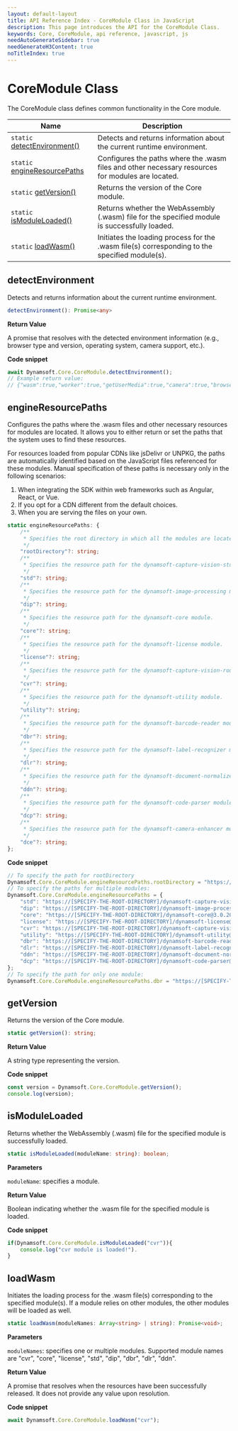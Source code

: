 ```yaml
---
layout: default-layout
title: API Reference Index - CoreModule Class in JavaScript
description: This page introduces the API for the CoreModule Class.
keywords: Core, CoreModule, api reference, javascript, js
needAutoGenerateSidebar: true
needGenerateH3Content: true
noTitleIndex: true
---
```

<!--v3.0.20--Updated on 11/23/2023-->

# CoreModule Class

The CoreModule class defines common functionality in the Core module.

| Name                                                 | Description                                                                                       |
| ---------------------------------------------------- | ------------------------------------------------------------------------------------------------- |
| `static` [detectEnvironment()](#detectenvironment)   | Detects and returns information about the current runtime environment.                            |
| `static` [engineResourcePaths](#engineresourcepaths) | Configures the paths where the .wasm files and other necessary resources for modules are located. |
| `static` [getVersion()](#getversion)                 | Returns the version of the Core module.                                                           |
| `static` [isModuleLoaded()](#ismoduleloaded)         | Returns whether the WebAssembly (.wasm) file for the specified module is successfully loaded.     |
| `static` [loadWasm()](#loadwasm)                     | Initiates the loading process for the .wasm file(s) corresponding to the specified module(s).     |

<!-- 
| `static` [onLog](#onlog)                             | Event triggered whenever a log message is ready to be dispatched.                           |
| `static` [disableLogging()](#disablelogging)         | Disables logging.                                                                           |
| `static` [enableLogging()](#enablelogging)           | Enables logging to print internal logs to the browser console for debugging.                | -->

## detectEnvironment

Detects and returns information about the current runtime environment.

```typescript
detectEnvironment(): Promise<any>
```

**Return Value**

A promise that resolves with the detected environment information (e.g., browser type and version, operating system, camera support, etc.).

**Code snippet**

```javascript
await Dynamsoft.Core.CoreModule.detectEnvironment();
// Example return value:
// {"wasm":true,"worker":true,"getUserMedia":true,"camera":true,"browser":"Edge","version":119,"OS":"Windows"}
```

## engineResourcePaths

Configures the paths where the .wasm files and other necessary resources for modules are located. It allows you to either return or set the paths that the system uses to find these resources.

For resources loaded from popular CDNs like jsDelivr or UNPKG, the paths are automatically identified based on the JavaScript files referenced for these modules. Manual specification of these paths is necessary only in the following scenarios:

1. When integrating the SDK within web frameworks such as Angular, React, or Vue.
2. If you opt for a CDN different from the default choices.
3. When you are serving the files on your own.

<!-- 
> Specifying only the "rootDirectory" configures all paths to align with this directory automatically. However, if you provide both "rootDirectory" and specific paths for individual modules, the specific module paths will override the root directory setting.
    /** NOT WORKING AS EXPECTED YET
     * Specifies the root directory in which all the modules are located
     */ 
    "rootDirectory"?: string;
    /** WILL BE RENAMED TO dlrData LATER
     * Specifies the resource path for the dynamsoft-capture-vision-dnn module.
     */ 
    "dcm"?: string;
    /** NOT AVAILABLE NOW
     * Specifies the resource path for the dynamsoft-capture-vision-dnn module.
     */ 
    "dnn"?: string;
-->
```typescript
static engineResourcePaths: {
    /**
     * Specifies the root directory in which all the modules are located
     */ 
    "rootDirectory"?: string;
    /**
     * Specifies the resource path for the dynamsoft-capture-vision-std module.
     */
    "std"?: string;
    /**
     * Specifies the resource path for the dynamsoft-image-processing module.
     */
    "dip"?: string;
    /**
     * Specifies the resource path for the dynamsoft-core module.
     */
    "core"?: string;
    /**
     * Specifies the resource path for the dynamsoft-license module.
     */
    "license"?: string;
    /**
     * Specifies the resource path for the dynamsoft-capture-vision-router module.
     */
    "cvr"?: string;
    /**
     * Specifies the resource path for the dynamsoft-utility module.
     */
    "utility"?: string;
    /**
     * Specifies the resource path for the dynamsoft-barcode-reader module.
     */
    "dbr"?: string;
    /**
     * Specifies the resource path for the dynamsoft-label-recognizer module.
     */
    "dlr"?: string;
    /**
     * Specifies the resource path for the dynamsoft-document-normalizer module.
     */
    "ddn"?: string;
    /**
     * Specifies the resource path for the dynamsoft-code-parser module.
     */
    "dcp"?: string;
    /**
     * Specifies the resource path for the dynamsoft-camera-enhancer module.
     */
    "dce"?: string;
};
```

**Code snippet**

```javascript
// To specify the path for rootDirectory
Dynamsoft.Core.CoreModule.engineResourcePaths.rootDirectory = "https://cdn.jsdelivr.net/npm/";
// To specify the paths for multiple modules:
Dynamsoft.Core.CoreModule.engineResourcePaths = {
    "std": "https://[SPECIFY-THE-ROOT-DIRECTORY]/dynamsoft-capture-vision-std@1.0.0/dist/",
    "dip": "https://[SPECIFY-THE-ROOT-DIRECTORY]/dynamsoft-image-processing@2.0.20/dist/",
    "core": "https://[SPECIFY-THE-ROOT-DIRECTORY]/dynamsoft-core@3.0.20/dist/",
    "license": "https://[SPECIFY-THE-ROOT-DIRECTORY]/dynamsoft-license@3.0.20/dist/",
    "cvr": "https://[SPECIFY-THE-ROOT-DIRECTORY]/dynamsoft-capture-vision-router@2.0.20/dist/",
    "utility": "https://[SPECIFY-THE-ROOT-DIRECTORY]/dynamsoft-utility@1.0.20/dist/",
    "dbr": "https://[SPECIFY-THE-ROOT-DIRECTORY]/dynamsoft-barcode-reader@10.0.20/dist/"
    "dlr": "https://[SPECIFY-THE-ROOT-DIRECTORY]/dynamsoft-label-recognizer@3.0.20/dist/",
    "ddn": "https://[SPECIFY-THE-ROOT-DIRECTORY]/dynamsoft-document-normalizer@2.0.20/dist/"
    "dcp": "https://[SPECIFY-THE-ROOT-DIRECTORY]/dynamsoft-code-parser@2.0.20/dist/"
};
// To specify the path for only one module:
Dynamsoft.Core.CoreModule.engineResourcePaths.dbr = "https://[SPECIFY-THE-ROOT-DIRECTORY]/dynamsoft-barcode-reader@10.0.20/dist/";
```

## getVersion

Returns the version of the Core module.

```typescript
static getVersion(): string;
```

**Return Value**

A string type representing the version.

**Code snippet**

```javascript
const version = Dynamsoft.Core.CoreModule.getVersion();
console.log(version);
```

## isModuleLoaded

Returns whether the WebAssembly (.wasm) file for the specified module is successfully loaded.

```typescript
static isModuleLoaded(moduleName: string): boolean;
```

**Parameters**

`moduleName`: specifies a module.

**Return Value**

Boolean indicating whether the .wasm file for the specified module is loaded.

**Code snippet**

```javascript
if(Dynamsoft.Core.CoreModule.isModuleLoaded("cvr")){
    console.log("cvr module is loaded!").
}
```

## loadWasm

Initiates the loading process for the .wasm file(s) corresponding to the specified module(s). If a module relies on other modules, the other modules will be loaded as well.

```typescript
static loadWasm(moduleNames: Array<string> | string): Promise<void>;
```

**Parameters**

`moduleNames`: specifies one or multiple modules. Supported module names are "cvr", "core", "license", "std", "dip", "dbr", "dlr", "ddn".

**Return Value**

A promise that resolves when the resources have been successfully released. It does not provide any value upon resolution.

**Code snippet**

```javascript
await Dynamsoft.Core.CoreModule.loadWasm("cvr");
```

<!-- 
## onLog

Event triggered whenever a log message is ready to be dispatched.

```typescript
static onLog: (message:string) =>void;
```

**Parameters**

`message`: the log message ready to be dispatched.

**Code snippet**

```javascript
Dynamsoft.Core.CoreModule.onLog = console.log;
```

## disableLogging

Disables logging.

```typescript
static disableLogging(): void;
```

## enableLogging

Enables logging to print internal logs to the browser console for debugging.

```typescript
static enableLogging(): void;
``` -->
